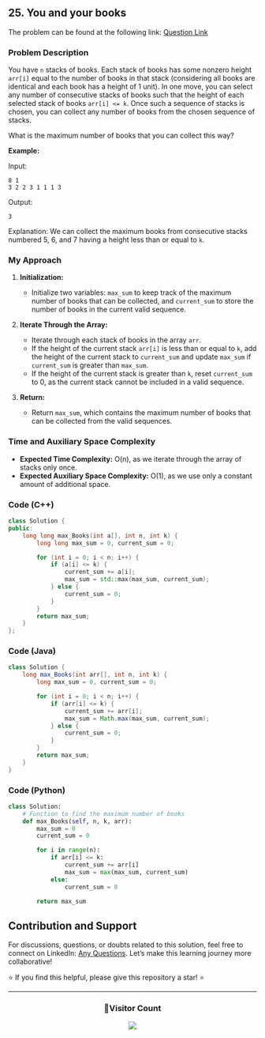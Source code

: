 ## 25. You and your books

The problem can be found at the following link: [Question Link](https://www.geeksforgeeks.org/problems/you-and-your-books/1)

### Problem Description

You have `n` stacks of books. Each stack of books has some nonzero height `arr[i]` equal to the number of books in that stack (considering all books are identical and each book has a height of 1 unit). In one move, you can select any number of consecutive stacks of books such that the height of each selected stack of books `arr[i] <= k`. Once such a sequence of stacks is chosen, you can collect any number of books from the chosen sequence of stacks.

What is the maximum number of books that you can collect this way?

**Example:**

Input:

```
8 1
3 2 2 3 1 1 1 3
```

Output:

```
3
```

Explanation:
We can collect the maximum books from consecutive stacks numbered 5, 6, and 7 having a height less than or equal to `k`.

### My Approach

1. **Initialization:**

   - Initialize two variables: `max_sum` to keep track of the maximum number of books that can be collected, and `current_sum` to store the number of books in the current valid sequence.

2. **Iterate Through the Array:**

   - Iterate through each stack of books in the array `arr`.
   - If the height of the current stack `arr[i]` is less than or equal to `k`, add the height of the current stack to `current_sum` and update `max_sum` if `current_sum` is greater than `max_sum`.
   - If the height of the current stack is greater than `k`, reset `current_sum` to 0, as the current stack cannot be included in a valid sequence.

3. **Return:**
   - Return `max_sum`, which contains the maximum number of books that can be collected from the valid sequences.

### Time and Auxiliary Space Complexity

- **Expected Time Complexity:** O(n), as we iterate through the array of stacks only once.
- **Expected Auxiliary Space Complexity:** O(1), as we use only a constant amount of additional space.

### Code (C++)

```cpp
class Solution {
public:
    long long max_Books(int a[], int n, int k) {
        long long max_sum = 0, current_sum = 0;

        for (int i = 0; i < n; i++) {
            if (a[i] <= k) {
                current_sum += a[i];
                max_sum = std::max(max_sum, current_sum);
            } else {
                current_sum = 0;
            }
        }
        return max_sum;
    }
};
```

### Code (Java)

```java
class Solution {
    long max_Books(int arr[], int n, int k) {
        long max_sum = 0, current_sum = 0;

        for (int i = 0; i < n; i++) {
            if (arr[i] <= k) {
                current_sum += arr[i];
                max_sum = Math.max(max_sum, current_sum);
            } else {
                current_sum = 0;
            }
        }
        return max_sum;
    }
}
```

### Code (Python)

```python
class Solution:
    # Function to find the maximum number of books
    def max_Books(self, n, k, arr):
        max_sum = 0
        current_sum = 0

        for i in range(n):
            if arr[i] <= k:
                current_sum += arr[i]
                max_sum = max(max_sum, current_sum)
            else:
                current_sum = 0

        return max_sum
```

## Contribution and Support

For discussions, questions, or doubts related to this solution, feel free to connect on LinkedIn: [Any Questions](https://www.linkedin.com/in/patel-hetkumar-sandipbhai-8b110525a/). Let’s make this learning journey more collaborative!

⭐ If you find this helpful, please give this repository a star! ⭐

---

<div align="center">
  <h3><b>📍Visitor Count</b></h3>
</div>

<p align="center">
  <img src="https://visitor-badge.laobi.icu/badge?page_id=Hunterdii.GeeksforGeeks-POTD" />
</p>
